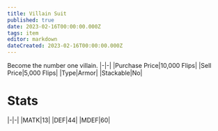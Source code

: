 ```yaml
---
title: Villain Suit
published: true
date: 2023-02-16T00:00:00.000Z
tags: item
editor: markdown
dateCreated: 2023-02-16T00:00:00.000Z
---
```


Become the number one villain.
|-|-|
|Purchase Price|10,000 Flips|
|Sell Price|5,000 Flips|
|Type|Armor|
|Stackable|No|

# Stats
|-|-|
|MATK|13|
|DEF|44|
|MDEF|60|
